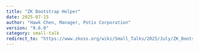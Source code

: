 ```yaml
---
title: "ZK Bootstrap Helper"
date: 2025-07-15
author: "Hawk Chen, Manager, Potix Corporation"
version: "9.6.0"
category: small-talk
redirect_to: "https://www.zkoss.org/wiki/Small_Talks/2025/July/ZK_Bootstrap_Helper"
---
```

